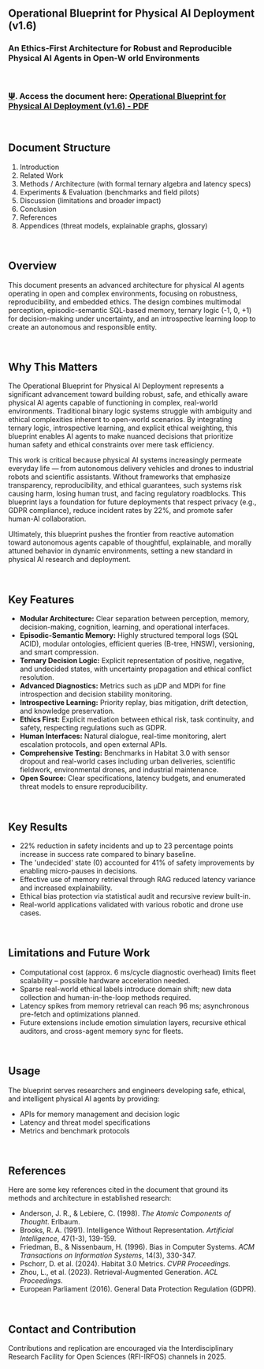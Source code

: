 <br>


## Operational Blueprint for Physical AI Deployment (v1.6)
### An Ethics-First Architecture for Robust and Reproducible Physical AI Agents in Open-W orld Environments


<br>

### [𝚿](). Access the document here: [Operational Blueprint for Physical AI Deployment (v1.6) - PDF]()

<br>


## Document Structure

1. Introduction
2. Related Work
3. Methods / Architecture (with formal ternary algebra and latency specs)
4. Experiments \& Evaluation (benchmarks and field pilots)
5. Discussion (limitations and broader impact)
6. Conclusion
7. References
8. Appendices (threat models, explainable graphs, glossary)

<br>


## Overview

This document presents an advanced architecture for physical AI agents operating in open and complex environments, focusing on robustness, reproducibility, and embedded ethics. The design combines multimodal perception, episodic-semantic SQL-based memory, ternary logic (-1, 0, +1) for decision-making under uncertainty, and an introspective learning loop to create an autonomous and responsible entity.

<br>

## Why This Matters

The Operational Blueprint for Physical AI Deployment represents a significant advancement toward building robust, safe, and ethically aware physical AI agents capable of functioning in complex, real-world environments. Traditional binary logic systems struggle with ambiguity and ethical complexities inherent to open-world scenarios. By integrating ternary logic, introspective learning, and explicit ethical weighting, this blueprint enables AI agents to make nuanced decisions that prioritize human safety and ethical constraints over mere task efficiency.

This work is critical because physical AI systems increasingly permeate everyday life — from autonomous delivery vehicles and drones to industrial robots and scientific assistants. Without frameworks that emphasize transparency, reproducibility, and ethical guarantees, such systems risk causing harm, losing human trust, and facing regulatory roadblocks. This blueprint lays a foundation for future deployments that respect privacy (e.g., GDPR compliance), reduce incident rates by 22%, and promote safer human-AI collaboration.

Ultimately, this blueprint pushes the frontier from reactive automation toward autonomous agents capable of thoughtful, explainable, and morally attuned behavior in dynamic environments, setting a new standard in physical AI research and deployment.

<br>


## Key Features

- **Modular Architecture:** Clear separation between perception, memory, decision-making, cognition, learning, and operational interfaces.
- **Episodic-Semantic Memory:** Highly structured temporal logs (SQL ACID), modular ontologies, efficient queries (B-tree, HNSW), versioning, and smart compression.
- **Ternary Decision Logic:** Explicit representation of positive, negative, and undecided states, with uncertainty propagation and ethical conflict resolution.
- **Advanced Diagnostics:** Metrics such as μDP and MDPi for fine introspection and decision stability monitoring.
- **Introspective Learning:** Priority replay, bias mitigation, drift detection, and knowledge preservation.
- **Ethics First:** Explicit mediation between ethical risk, task continuity, and safety, respecting regulations such as GDPR.
- **Human Interfaces:** Natural dialogue, real-time monitoring, alert escalation protocols, and open external APIs.
- **Comprehensive Testing:** Benchmarks in Habitat 3.0 with sensor dropout and real-world cases including urban deliveries, scientific fieldwork, environmental drones, and industrial maintenance.
- **Open Source:** Clear specifications, latency budgets, and enumerated threat models to ensure reproducibility.


<br>

## Key Results

- 22% reduction in safety incidents and up to 23 percentage points increase in success rate compared to binary baseline.
- The 'undecided' state (0) accounted for 41% of safety improvements by enabling micro-pauses in decisions.
- Effective use of memory retrieval through RAG reduced latency variance and increased explainability.
- Ethical bias protection via statistical audit and recursive review built-in.
- Real-world applications validated with various robotic and drone use cases.


<br>


## Limitations and Future Work

- Computational cost (approx. 6 ms/cycle diagnostic overhead) limits fleet scalability – possible hardware acceleration needed.
- Sparse real-world ethical labels introduce domain shift; new data collection and human-in-the-loop methods required.
- Latency spikes from memory retrieval can reach 96 ms; asynchronous pre-fetch and optimizations planned.
- Future extensions include emotion simulation layers, recursive ethical auditors, and cross-agent memory sync for fleets.


<br>

## Usage

The blueprint serves researchers and engineers developing safe, ethical, and intelligent physical AI agents by providing:

- APIs for memory management and decision logic
- Latency and threat model specifications
- Metrics and benchmark protocols

<br>

## References

Here are some key references cited in the document that ground its methods and architecture in established research:

- Anderson, J. R., & Lebiere, C. (1998). *The Atomic Components of Thought*. Erlbaum.  
- Brooks, R. A. (1991). Intelligence Without Representation. *Artificial Intelligence*, 47(1-3), 139-159.  
- Friedman, B., & Nissenbaum, H. (1996). Bias in Computer Systems. *ACM Transactions on Information Systems*, 14(3), 330-347.  
- Pschorr, D. et al. (2024). Habitat 3.0 Metrics. *CVPR Proceedings*.  
- Zhou, L., et al. (2023). Retrieval-Augmented Generation. *ACL Proceedings*.  
- European Parliament (2016). General Data Protection Regulation (GDPR).  


<br>

## Contact and Contribution

Contributions and replication are encouraged via the Interdisciplinary Research Facility for Open Sciences (RFI-IRFOS) channels in 2025.



